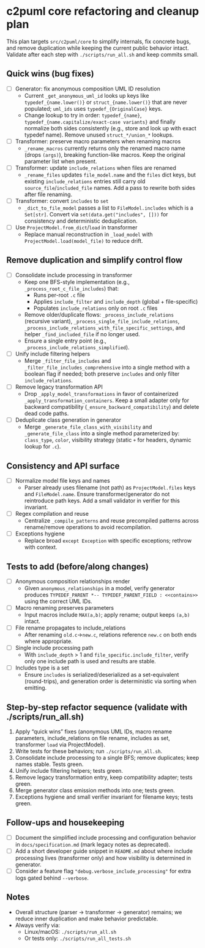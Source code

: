 # c2puml core refactoring and cleanup plan

This plan targets `src/c2puml/core` to simplify internals, fix concrete bugs, and remove duplication while keeping the current public behavior intact. Validate after each step with `./scripts/run_all.sh` and keep commits small.

## Quick wins (bug fixes)
- [ ] Generator: fix anonymous composition UML ID resolution
  - Current `_get_anonymous_uml_id` looks up keys like `typedef_{name.lower()}` or `struct_{name.lower()}` that are never populated; `uml_ids` uses `typedef_{OriginalCase}` keys.
  - Change lookup to try in order: `typedef_{name}`, `typedef_{name.capitalize/exact-case variants}` and finally normalize both sides consistently (e.g., store and look up with exact typedef name). Remove unused `struct_*/union_*` lookups.
- [ ] Transformer: preserve macro parameters when renaming macros
  - `_rename_macros` currently returns only the renamed macro name (drops `(args)`), breaking function-like macros. Keep the original parameter list when present.
- [ ] Transformer: update `include_relations` when files are renamed
  - `_rename_files` updates `file_model.name` and the `files` dict keys, but existing `include_relations` entries still carry old `source_file`/`included_file` names. Add a pass to rewrite both sides after file renaming.
- [ ] Transformer: convert `includes` to `set`
  - `_dict_to_file_model` passes a list to `FileModel.includes` which is a `Set[str]`. Convert via `set(data.get("includes", []))` for consistency and deterministic deduplication.
- [ ] Use `ProjectModel.from_dict`/`load` in transformer
  - Replace manual reconstruction in `_load_model` with `ProjectModel.load(model_file)` to reduce drift.

## Remove duplication and simplify control flow
- [ ] Consolidate include processing in transformer
  - Keep one BFS-style implementation (e.g., `_process_root_c_file_includes`) that:
    - Runs per-root `.c` file
    - Applies `include_filter` and `include_depth` (global + file-specific)
    - Populates `include_relations` only on root `.c` files
  - Remove older/duplicate flows: `_process_include_relations` (recursive variant), `_process_single_file_include_relations`, `_process_include_relations_with_file_specific_settings`, and helper `_find_included_file` if no longer used.
  - Ensure a single entry point (e.g., `_process_include_relations_simplified`).
- [ ] Unify include filtering helpers
  - Merge `_filter_file_includes` and `_filter_file_includes_comprehensive` into a single method with a boolean flag if needed; both preserve `includes` and only filter `include_relations`.
- [ ] Remove legacy transformation API
  - Drop `_apply_model_transformations` in favor of containerized `_apply_transformation_containers`. Keep a small adapter only for backward compatibility (`_ensure_backward_compatibility`) and delete dead code paths.
- [ ] Deduplicate class generation in generator
  - Merge `_generate_file_class_with_visibility` and `_generate_file_class` into a single method parameterized by: `class_type`, `color`, visibility strategy (static `+` for headers, dynamic lookup for `.c`).

## Consistency and API surface
- [ ] Normalize model file keys and names
  - Parser already uses filename (not path) as `ProjectModel.files` keys and `FileModel.name`. Ensure transformer/generator do not reintroduce path keys. Add a small validator in verifier for this invariant.
- [ ] Regex compilation and reuse
  - Centralize `_compile_patterns` and reuse precompiled patterns across rename/remove operations to avoid recompilation.
- [ ] Exceptions hygiene
  - Replace broad `except Exception` with specific exceptions; rethrow with context.

## Tests to add (before/along changes)
- [ ] Anonymous composition relationships render
  - Given `anonymous_relationships` in a model, verify generator produces `TYPEDEF_PARENT *-- TYPEDEF_PARENT_FIELD : <<contains>>` using the correct UML IDs.
- [ ] Macro renaming preserves parameters
  - Input macros include `MAX(a,b)`; apply rename; output keeps `(a,b)` intact.
- [ ] File rename propagates to include_relations
  - After renaming `old.c`→`new.c`, relations reference `new.c` on both ends where appropriate.
- [ ] Single include processing path
  - With `include_depth` > 1 and `file_specific.include_filter`, verify only one include path is used and results are stable.
- [ ] Includes type is a set
  - Ensure `includes` is serialized/deserialized as a set-equivalent (round-trips), and generation order is deterministic via sorting when emitting.

## Step-by-step refactor sequence (validate with ./scripts/run_all.sh)
1) Apply “quick wins” fixes (anonymous UML IDs, macro rename parameters, include_relations on file rename, includes as set, transformer `load` via ProjectModel).
2) Write tests for these behaviors; run `./scripts/run_all.sh`.
3) Consolidate include processing to a single BFS; remove duplicates; keep names stable. Tests green.
4) Unify include filtering helpers; tests green.
5) Remove legacy transformation entry, keep compatibility adapter; tests green.
6) Merge generator class emission methods into one; tests green.
7) Exceptions hygiene and small verifier invariant for filename keys; tests green.

## Follow-ups and housekeeping
- [ ] Document the simplified include processing and configuration behavior in `docs/specification.md` (mark legacy notes as deprecated).
- [ ] Add a short developer guide snippet in `README.md` about where include processing lives (transformer only) and how visibility is determined in generator.
- [ ] Consider a feature flag `"debug.verbose_include_processing"` for extra logs gated behind `--verbose`.

## Notes
- Overall structure (parser → transformer → generator) remains; we reduce inner duplication and make behavior predictable.
- Always verify via:
  - Linux/macOS: `./scripts/run_all.sh`
  - Or tests only: `./scripts/run_all_tests.sh`
